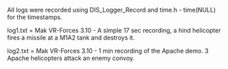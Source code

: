 All logs were recorded using DIS_Logger_Record and time.h - time(NULL) for the timestamps.

log1.txt = Mak VR-Forces 3.10 - A simple 17 sec recording, a hind helicopter fires a missile at a M1A2 tank and destroys it.

log2.txt = Mak VR-Forces 3.10 - 1 min recording of the Apache demo. 3 Apache helicopters attack an enemy convoy.
